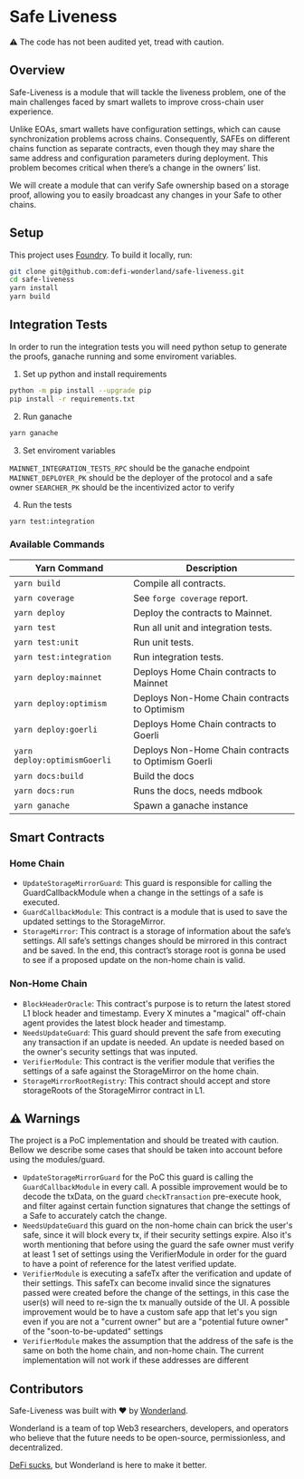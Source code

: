 # Safe Liveness

⚠️ The code has not been audited yet, tread with caution.

## Overview

Safe-Liveness is a module that will tackle the liveness problem, one of the main challenges faced by smart wallets to improve cross-chain user experience.

Unlike EOAs, smart wallets have configuration settings, which can cause synchronization problems across chains. Consequently, SAFEs on different chains function as separate contracts, even though they may share the same address and configuration parameters during deployment. This problem becomes critical when there’s a change in the owners’ list.

We will create a module that can verify Safe ownership based on a storage proof, allowing you to easily broadcast any changes in your Safe to other chains.

## Setup

This project uses [Foundry](https://book.getfoundry.sh/). To build it locally, run:

```sh
git clone git@github.com:defi-wonderland/safe-liveness.git
cd safe-liveness
yarn install
yarn build
```

## Integration Tests

In order to run the integration tests you will need python setup to generate the proofs, ganache running and some enviroment variables.

1. Set up python and install requirements

```sh
python -m pip install --upgrade pip
pip install -r requirements.txt
```

2. Run ganache

```sh
yarn ganache
```

3. Set enviroment variables

`MAINNET_INTEGRATION_TESTS_RPC` should be the ganache endpoint
`MAINNET_DEPLOYER_PK` should be the deployer of the protocol and a safe owner
`SEARCHER_PK` should be the incentivized actor to verify

4. Run the tests

```sh
yarn test:integration
```

### Available Commands

| Yarn Command            | Description                                                |
| ----------------------- | ---------------------------------------------------------- |
| `yarn build`            | Compile all contracts.                                     |
| `yarn coverage`         | See `forge coverage` report.                               |
| `yarn deploy`           | Deploy the contracts to Mainnet.                           |
| `yarn test`             | Run all unit and integration tests.                        |
| `yarn test:unit`        | Run unit tests.                                            |
| `yarn test:integration` | Run integration tests.                                     |
| `yarn deploy:mainnet`   | Deploys Home Chain contracts to Mainnet                    |
| `yarn deploy:optimism`  | Deploys Non-Home Chain contracts to Optimism               |
| `yarn deploy:goerli`    | Deploys Home Chain contracts to Goerli                     |
| `yarn deploy:optimismGoerli`| Deploys Non-Home Chain contracts to Optimism Goerli    |
| `yarn docs:build`       | Build the docs                                             |
| `yarn docs:run`         | Runs the docs, needs mdbook                                |
| `yarn ganache`          | Spawn a ganache instance                                   |


## Smart Contracts

### Home Chain
- `UpdateStorageMirrorGuard`: This guard is responsible for calling the GuardCallbackModule when a change in the settings of a safe is executed.
- `GuardCallbackModule`: This contract is a module that is used to save the updated settings to the StorageMirror.
- `StorageMirror`: This contract is a storage of information about the safe’s settings. All safe’s settings changes should be mirrored in this contract and be saved. In the end, this contract’s storage root is gonna be used to see if a proposed update on the non-home chain is valid.

### Non-Home Chain
- `BlockHeaderOracle`: This contract's purpose is to return the latest stored L1 block header and timestamp. Every X minutes a "magical" off-chain agent provides the latest block header and timestamp.
- `NeedsUpdateGuard`: This guard should prevent the safe from executing any transaction if an update is needed. An update is needed based on the owner's security settings that was inputed.
- `VerifierModule`: This contract is the verifier module that verifies the settings of a safe against the StorageMirror on the home chain.
- `StorageMirrorRootRegistry`: This contract should accept and store storageRoots of the StorageMirror contract in L1.


## ⚠️ Warnings

The project is a PoC implementation and should be treated with caution. Bellow we describe some cases that should be taken into account before using the modules/guard.

- `UpdateStorageMirrorGuard` for the PoC this guard is calling the `GuardCallbackModule` in every call. A possible improvement would be to decode the txData, on the guard `checkTransaction` pre-execute hook, and filter against certain function signatures that change the settings of a Safe to accurately catch the change.
- `NeedsUpdateGuard` this guard on the non-home chain can brick the user's safe, since it will block every tx, if their security settings expire. Also it's worth mentioning that before using the guard the safe owner must verify at least 1 set of settings using the VerifierModule in order for the guard to have a point of reference for the latest verified update.
- `VerifierModule` is executing a safeTx after the verification and update of their settings. This safeTx can become invalid since the signatures passed were created before the change of the settings, in this case the user(s) will need to re-sign the tx manually outside of the UI. A possible improvement would be to have a custom safe app that let's you sign even if you are not a "current owner" but are a "potential future owner" of the "soon-to-be-updated" settings
- `VerifierModule` makes the assumption that the address of the safe is the same on both the home chain, and non-home chain. The current implementation will not work if these addresses are different

## Contributors

Safe-Liveness was built with ❤️ by [Wonderland](https://defi.sucks).

Wonderland is a team of top Web3 researchers, developers, and operators who believe that the future needs to be open-source, permissionless, and decentralized.

[DeFi sucks](https://defi.sucks), but Wonderland is here to make it better.
